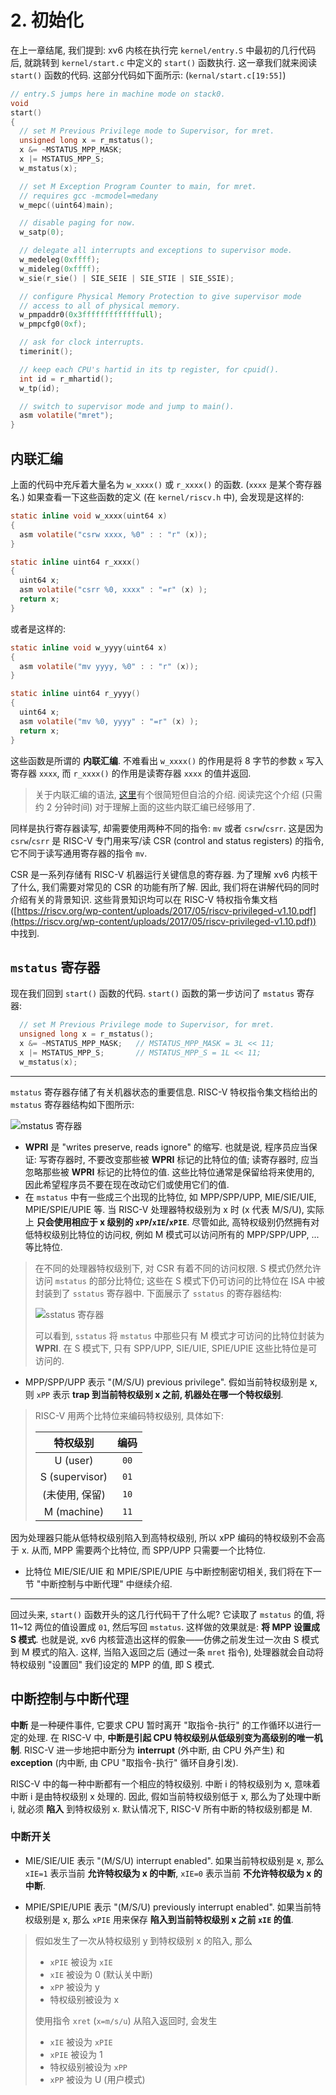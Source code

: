 # 2. 初始化

在上一章结尾, 我们提到: xv6 内核在执行完 `kernel/entry.S` 中最初的几行代码后, 就跳转到 `kernel/start.c` 中定义的 `start()` 函数执行. 这一章我们就来阅读 `start()` 函数的代码. 这部分代码如下面所示: (`kernal/start.c[19:55]`)

```c
// entry.S jumps here in machine mode on stack0.
void
start()
{
  // set M Previous Privilege mode to Supervisor, for mret.
  unsigned long x = r_mstatus();
  x &= ~MSTATUS_MPP_MASK;
  x |= MSTATUS_MPP_S;
  w_mstatus(x);

  // set M Exception Program Counter to main, for mret.
  // requires gcc -mcmodel=medany
  w_mepc((uint64)main);

  // disable paging for now.
  w_satp(0);

  // delegate all interrupts and exceptions to supervisor mode.
  w_medeleg(0xffff);
  w_mideleg(0xffff);
  w_sie(r_sie() | SIE_SEIE | SIE_STIE | SIE_SSIE);

  // configure Physical Memory Protection to give supervisor mode
  // access to all of physical memory.
  w_pmpaddr0(0x3fffffffffffffull);
  w_pmpcfg0(0xf);

  // ask for clock interrupts.
  timerinit();

  // keep each CPU's hartid in its tp register, for cpuid().
  int id = r_mhartid();
  w_tp(id);

  // switch to supervisor mode and jump to main().
  asm volatile("mret");
}
```

## 内联汇编

上面的代码中充斥着大量名为 `w_xxxx()` 或 `r_xxxx()` 的函数. (`xxxx` 是某个寄存器名.) 如果查看一下这些函数的定义 (在 `kernel/riscv.h` 中), 会发现是这样的:
```c
static inline void w_xxxx(uint64 x)
{
  asm volatile("csrw xxxx, %0" : : "r" (x));
}

static inline uint64 r_xxxx()
{
  uint64 x;
  asm volatile("csrr %0, xxxx" : "=r" (x) );
  return x;
}
```
或者是这样的:
```c
static inline void w_yyyy(uint64 x)
{
  asm volatile("mv yyyy, %0" : : "r" (x));
}

static inline uint64 r_yyyy()
{
  uint64 x;
  asm volatile("mv %0, yyyy" : "=r" (x) );
  return x;
}
```
这些函数是所谓的 **内联汇编**. 不难看出 `w_xxxx()` 的作用是将 8 字节的参数 `x` 写入寄存器 `xxxx`, 而 `r_xxxx()` 的作用是读寄存器 `xxxx` 的值并返回.

> 关于内联汇编的语法, [这里](https://www.xmos.com/download/AN10022:-How-to-use-inline-assembly(1.0.0rc4).pdf)有个很简短但自洽的介绍. 阅读完这个介绍 (只需约 2 分钟时间) 对于理解上面的这些内联汇编已经够用了.

同样是执行寄存器读写, 却需要使用两种不同的指令: `mv` 或者 `csrw`/`csrr`. 这是因为 `csrw`/`csrr` 是 RISC-V 专门用来写/读 CSR (control and status registers) 的指令, 它不同于读写通用寄存器的指令 `mv`. 

CSR 是一系列存储有 RISC-V 机器运行关键信息的寄存器. 为了理解 xv6 内核干了什么, 我们需要对常见的 CSR 的功能有所了解. 因此, 我们将在讲解代码的同时介绍有关的背景知识. 这些背景知识均可以在 RISC-V 特权指令集文档 ([https://riscv.org/wp-content/uploads/2017/05/riscv-privileged-v1.10.pdf](https://riscv.org/wp-content/uploads/2017/05/riscv-privileged-v1.10.pdf)) 中找到.

## `mstatus` 寄存器

现在我们回到 `start()` 函数的代码. `start()` 函数的第一步访问了 `mstatus` 寄存器:
```c
  // set M Previous Privilege mode to Supervisor, for mret.
  unsigned long x = r_mstatus();
  x &= ~MSTATUS_MPP_MASK;   // MSTATUS_MPP_MASK = 3L << 11;
  x |= MSTATUS_MPP_S;       // MSTATUS_MPP_S = 1L << 11;
  w_mstatus(x);
```
****

`mstatus` 寄存器存储了有关机器状态的重要信息. RISC-V 特权指令集文档给出的 `mstatus` 寄存器结构如下图所示:

![mstatus 寄存器](/chapters/ch2-figs/mstatus.png "mstatus 寄存器")

* **WPRI** 是 "writes preserve, reads ignore" 的缩写. 也就是说, 程序员应当保证: 写寄存器时, 不要改变那些被 **WPRI** 标记的比特位的值; 读寄存器时, 应当忽略那些被 **WPRI** 标记的比特位的值. 这些比特位通常是保留给将来使用的, 因此希望程序员不要在现在改动它们或使用它们的值.
* 在 `mstatus` 中有一些成三个出现的比特位, 如 MPP/SPP/UPP, MIE/SIE/UIE, MPIE/SPIE/UPIE 等. 当 RISC-V 处理器特权级别为 x 时 (x 代表 M/S/U), 实际上 **只会使用相应于 x 级别的 `xPP`/`xIE`/`xPIE`**. 尽管如此, 高特权级别仍然拥有对低特权级别比特位的访问权, 例如 M 模式可以访问所有的 MPP/SPP/UPP, ... 等比特位.

> 在不同的处理器特权级别下, 对 CSR 有着不同的访问权限. S 模式仍然允许访问 `mstatus` 的部分比特位; 这些在 S 模式下仍可访问的比特位在 ISA 中被封装到了 `sstatus` 寄存器中. 下面展示了 `sstatus` 的寄存器结构:
>
> ![sstatus 寄存器](/chapters/ch2-figs/sstatus.png "sstatus 寄存器")
>
> 可以看到, `sstatus` 将 `mstatus` 中那些只有 M 模式才可访问的比特位封装为 **WPRI**. 在 S 模式下, 只有 SPP/UPP, SIE/UIE, SPIE/UPIE 这些比特位是可访问的.

* MPP/SPP/UPP 表示 "(M/S/U) previous privilege". 假如当前特权级别是 x, 则 `xPP` 表示 **trap 到当前特权级别 x 之前, 机器处在哪一个特权级别**.

> RISC-V 用两个比特位来编码特权级别, 具体如下:
>
> |特权级别|编码|
> |:---:|:---:|
> | U (user) | `00` |
> | S (supervisor) | `01`|
> | (未使用, 保留) | `10` |
> | M (machine) | `11` |

因为处理器只能从低特权级别陷入到高特权级别, 所以 xPP 编码的特权级别不会高于 x. 从而, MPP 需要两个比特位, 而 SPP/UPP 只需要一个比特位.

* 比特位 MIE/SIE/UIE 和 MPIE/SPIE/UPIE 与中断控制密切相关, 我们将在下一节 "中断控制与中断代理" 中继续介绍.

****

回过头来, `start()` 函数开头的这几行代码干了什么呢? 它读取了 `mstatus` 的值, 将 11~12 两位的值设置成 `01`, 然后写回 `mstatus`. 这样做的效果就是: **将 MPP 设置成 S 模式**. 也就是说, xv6 内核营造出这样的假象——仿佛之前发生过一次由 S 模式到 M 模式的陷入. 这样, 当陷入返回之后 (通过一条 `mret` 指令), 处理器就会自动将特权级别 "设置回" 我们设定的 MPP 的值, 即 S 模式.


## 中断控制与中断代理

**中断** 是一种硬件事件, 它要求 CPU 暂时离开 "取指令-执行" 的工作循环以进行一定的处理. 在 RISC-V 中, **中断是引起 CPU 特权级别从低级别变为高级别的唯一机制**. RISC-V 进一步地把中断分为 **interrupt** (外中断, 由 CPU 外产生) 和 **exception** (内中断, 由 CPU "取指令-执行" 循环自身引发). 

RISC-V 中的每一种中断都有一个相应的特权级别. 中断 i 的特权级别为 x, 意味着中断 i 是由特权级别 x 处理的. 因此, 假如当前特权级别低于 x, 那么为了处理中断 i, 就必须 **陷入** 到特权级别 x. 默认情况下, RISC-V 所有中断的特权级别都是 M.

### 中断开关

* MIE/SIE/UIE 表示 "(M/S/U) interrupt enabled". 如果当前特权级别是 x, 那么 `xIE=1` 表示当前 **允许特权级为 x 的中断**, `xIE=0` 表示当前 **不允许特权级为 x 的中断**.

* MPIE/SPIE/UPIE 表示 "(M/S/U) previously interrupt enabled". 如果当前特权级别是 x, 那么 `xPIE` 用来保存 **陷入到当前特权级别 x 之前 `xIE` 的值**.

> 假如发生了一次从特权级别 y 到特权级别 x 的陷入, 那么
> * `xPIE` 被设为 `xIE`
> * `xIE` 被设为 0 (默认关中断)
> * `xPP` 被设为 y
> * 特权级别被设为 x
>
> 使用指令 `xret` (`x=m/s/u`) 从陷入返回时, 会发生
> * `xIE` 被设为 `xPIE`
> * `xPIE` 被设为 1
> * 特权级别被设为 `xPP`
> * `xPP` 被设为 U (用户模式)
